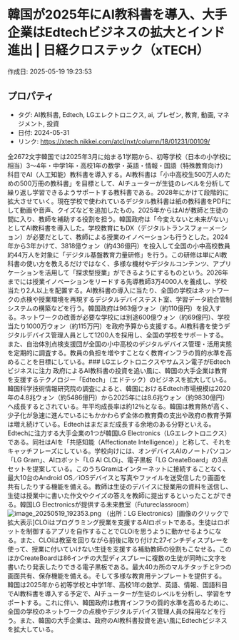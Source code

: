# 韓国が2025年にAI教科書を導入、大手企業はEdtechビジネスの拡大とインド進出 | 日経クロステック（xTECH）

作成日: 2025-05-19 19:23:53

## プロパティ

- タグ: AI教科書, Edtech, LGエレクトロニクス, ai, プレゼン, 教育, 動画, マネジメント, 投資
- 日付: 2024-05-31
- リンク: https://xtech.nikkei.com/atcl/nxt/column/18/01231/00109/

全2672文字韓国では2025年3月に始まる1学期から、初等学校（日本の小学校に相当）3～4年・中学1年・高校1年の数学・英語・情報・国語（特殊教育向け）科目でAI（人工知能）教科書を導入する。AI教科書は「小中高校生500万人のための500万冊の教科書」を目標として、AIチューターが生徒のレベルを分析して繰り返し学習できるようサポートする教科書である。2028年にかけて段階的に拡大させていく。現在学校で使われているデジタル教科書は紙の教科書をPDFにして動画や音声、クイズなどを追加したもの。2025年からはAIが教師と生徒の間に入り、教師を補助する役割を担う。韓国政府は「今変えないと未来がない」としてAI教科書を導入した。学校教育にもDX（デジタルトランスフォーメーション）が必要だとして、教師による授業のイノベーションも行うとした。2024年から3年かけて、3818億ウォン（約436億円）を投入して全国の小中高校教員約44万人を対象に「デジタル基盤教育力量研修」を行う。この研修は単にAI教科書の使い方を教えるだけではなく、多様な機材やデジタルコンテンツ、アプリケーションを活用して「探求型授業」ができるようにするものという。2026年までには授業イノベーションをリードする先導教師3万4000人を養成し、学校当たり2人以上を配置する。AI教科書の導入に当たり、全国の学校はネットワークの点検や授業環境を再現するデジタルデバイステスト室、学習データ統合管制システムの構築などを行う。韓国政府は963億ウォン（約110億円）を投入する。ネットワークの改善が必要な学校には別途600億ウォン（約69億円）、学校当たり1000万ウォン（約115万円）を政府予算から支援する。AI教科書を使うデジタルデバイス管理人員として1200人を採用し、全国の学校をサポートする。また、自治体別点検支援団が全国の小中高校のデジタルデバイス管理・活用実態を定期的に調査する。教員の負担を増やすことなく教育インフラの質的水準を高めることを目標にしている。### LGエレクトロニクスやサムスン電子がEdtechビジネスに注力
政府によるAI教科書の投資を追い風に、韓国の大手企業は教育を支援するテクノロジー「Edtech」（エドテック）のビジネスを拡大している。韓国科学技術情報研究院の調査によると、韓国におけるEdtech市場規模は2020年の4.8兆ウォン（約5486億円）から2025年には8.6兆ウォン（約9830億円）へ成長するとされている。年平均成長率は約12％となる。韓国は教育熱が高く、少子化が急速に進んでいるにもかかわらず全体の教育費の支出や政府の教育予算は増え続けている。Edtechはまだまだ成長する余地のある分野といえる。Edtechに注力する大手企業の1つが韓国LG Electronics（LGエレクトロニクス）である。同社はAIを「共感知能（Affectionate Intelligence）」と称して、それをキャッチフレーズにしている。学校向けには、オンデバイスAIのノートパソコン「LG Gram」、AIロボット「LG AI CLOi」、電子黒板「LG CreateBoard」の3点セットを提案している。このうちGramはインターネットに接続することなく、最大10台のAndroid OS／iOSデバイスと写真やファイルを送受信したり画面を共有したりする機能を備える。教師は生徒のデバイスに授業用の資料を送信し、生徒は授業中に書いた作文やクイズの答えを教師に提出するといったことができる。韓国LG Electronicsが提供する未来教室（Futureclassroom）![image_20250519_192353.png](../assets/image_20250519_192353.png)
（出所：LG Electronics）[画像のクリックで拡大表示]CLOiはプログラミング授業を支援するAIロボットである。生徒はロボットを制御するアプリを自作することでCLOiを思うように動かせるようになる。また、CLOiは教室を回りながら前後に取り付けた27インチディスプレーを使って、授業に付いていけない生徒を支援する補助教師の役割もこなせる。このほかCreateBoardは86インチの大型ディスプレーに複数の生徒が同時に文字を書いたり発表したりできる電子黒板である。最大40カ所のマルチタッチと9つの画面共有、保存機能を備える。そして多様な教育用テンプレートを提供する。
韓国は2025年から初等学校と中学1年、高校1年の数学、英語、情報、国語科目でAI教科書を導入する予定で、AIチューターが生徒のレベルを分析し、学習をサポートする。これに伴い、韓国政府は教育インフラの質的水準を高めるために、全国の学校のネットワークの点検やデジタルデバイス管理人員の採用などを行う。また、韓国の大手企業は、政府のAI教科書投資を追い風にEdtechビジネスを拡大している。